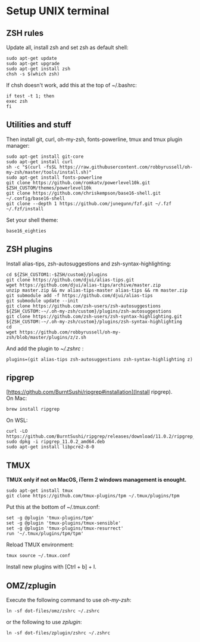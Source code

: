 # Setup UNIX terminal

## ZSH rules

Update all, install zsh and set zsh as default shell:

	sudo apt-get update
	sudo apt-get upgrade
	sudo apt-get install zsh
	chsh -s $(which zsh)

If chsh doesn't work, add this at the top of ~/.bashrc:

	if test -t 1; then
	exec zsh
	fi

## Utilities and stuff

Then install git, curl, oh-my-zsh, fonts-powerline, tmux and tmux plugin manager:

	sudo apt-get install git-core
	sudo apt-get install curl
	sh -c "$(curl -fsSL https://raw.githubusercontent.com/robbyrussell/oh-my-zsh/master/tools/install.sh)"
	sudo apt-get install fonts-powerline
	git clone https://github.com/romkatv/powerlevel10k.git $ZSH_CUSTOM/themes/powerlevel10k
	git clone https://github.com/chriskempson/base16-shell.git ~/.config/base16-shell
	git clone --depth 1 https://github.com/junegunn/fzf.git ~/.fzf
	~/.fzf/install

Set your shell theme:

	base16_eighties

## ZSH plugins

Install alias-tips, zsh-autosuggestions and zsh-syntax-highlighting:

	cd ${ZSH_CUSTOM1:-$ZSH/custom}/plugins
	git clone https://github.com/djui/alias-tips.git
	wget https://github.com/djui/alias-tips/archive/master.zip
	unzip master.zip && mv alias-tips-master alias-tips && rm master.zip
	git submodule add -f https://github.com/djui/alias-tips
	git submodule update --init
	git clone https://github.com/zsh-users/zsh-autosuggestions ${ZSH_CUSTOM:-~/.oh-my-zsh/custom}/plugins/zsh-autosuggestions
	git clone https://github.com/zsh-users/zsh-syntax-highlighting.git ${ZSH_CUSTOM:-~/.oh-my-zsh/custom}/plugins/zsh-syntax-highlighting
	cd
	wget https://github.com/robbyrussell/oh-my-zsh/blob/master/plugins/z/z.sh

And add the plugin to *~/.zshrc* :

	plugins=(git alias-tips zsh-autosuggestions zsh-syntax-highlighting z)

## ripgrep

[https://github.com/BurntSushi/ripgrep#installation](Install ripgrep).  
On Mac:

	brew install ripgrep

On WSL:

	curl -LO https://github.com/BurntSushi/ripgrep/releases/download/11.0.2/ripgrep_11.0.2_amd64.deb
	sudo dpkg -i ripgrep_11.0.2_amd64.deb
	sudo apt-get install libpcre2-8-0

## TMUX

**TMUX only if not on MacOS, iTerm 2 windows management is enought.**

	sudo apt-get install tmux
	git clone https://github.com/tmux-plugins/tpm ~/.tmux/plugins/tpm

Put this at the bottom of ~/.tmux.conf:

	set -g @plugin 'tmux-plugins/tpm'
	set -g @plugin 'tmux-plugins/tmux-sensible'
	set -g @plugin 'tmux-plugins/tmux-resurrect'
	run '~/.tmux/plugins/tpm/tpm'

Reload TMUX environment:

	tmux source ~/.tmux.conf

Install new plugins with [Ctrl + b] + I.

## OMZ/zplugin

Execute the following command to use *oh-my-zsh*:

	ln -sf dot-files/omz/zshrc ~/.zshrc

or the following to use *zplugin*:

	ln -sf dot-files/zplugin/zshrc ~/.zshrc